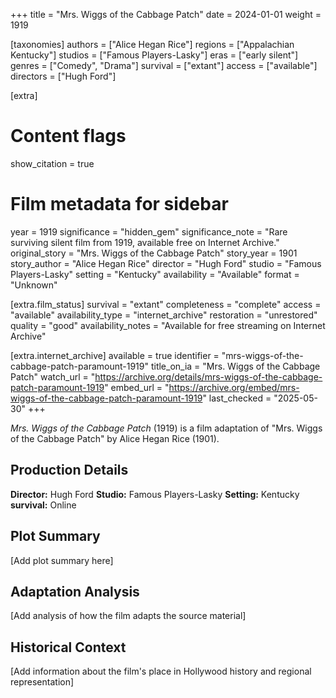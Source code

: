 +++
title = "Mrs. Wiggs of the Cabbage Patch"
date = 2024-01-01
weight = 1919

[taxonomies]
authors = ["Alice Hegan Rice"]
regions = ["Appalachian Kentucky"]
studios = ["Famous Players-Lasky"]
eras = ["early silent"]
genres = ["Comedy", "Drama"]
survival = ["extant"]
access = ["available"]
directors = ["Hugh Ford"]

[extra]
# Content flags
show_citation = true 

# Film metadata for sidebar
year = 1919
significance = "hidden_gem"
significance_note = "Rare surviving silent film from 1919, available free on Internet Archive."
original_story = "Mrs. Wiggs of the Cabbage Patch"
story_year = 1901
story_author = "Alice Hegan Rice"
director = "Hugh Ford"
studio = "Famous Players-Lasky"
setting = "Kentucky"
availability = "Available"
format = "Unknown"

[extra.film_status]
survival = "extant"
completeness = "complete" 
access = "available"
availability_type = "internet_archive"
restoration = "unrestored"
quality = "good"
availability_notes = "Available for free streaming on Internet Archive"


[extra.internet_archive]
available = true
identifier = "mrs-wiggs-of-the-cabbage-patch-paramount-1919"
title_on_ia = "Mrs. Wiggs of the Cabbage Patch"
watch_url = "https://archive.org/details/mrs-wiggs-of-the-cabbage-patch-paramount-1919"
embed_url = "https://archive.org/embed/mrs-wiggs-of-the-cabbage-patch-paramount-1919"
last_checked = "2025-05-30"
+++

*Mrs. Wiggs of the Cabbage Patch* (1919) is a film adaptation of "Mrs. Wiggs of the Cabbage Patch" by Alice Hegan Rice (1901).

## Production Details

**Director:** Hugh Ford
**Studio:** Famous Players-Lasky
**Setting:** Kentucky
**survival:** Online

## Plot Summary

[Add plot summary here]

## Adaptation Analysis

[Add analysis of how the film adapts the source material]

## Historical Context

[Add information about the film's place in Hollywood history and regional representation]
